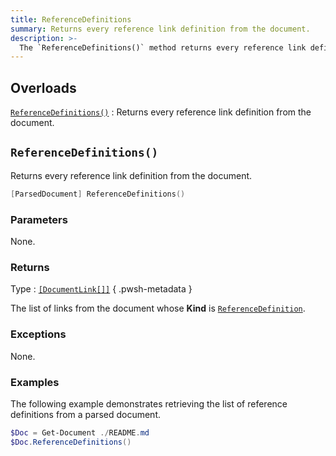 ```yaml
---
title: ReferenceDefinitions
summary: Returns every reference link definition from the document.
description: >-
  The `ReferenceDefinitions()` method returns every reference link definition from the document.
---
```


## Overloads

[`ReferenceDefinitions()`](#referencedefinitions)
: Returns every reference link definition from the document.

## `ReferenceDefinitions()`

Returns every reference link definition from the document.

```powershell
[ParsedDocument] ReferenceDefinitions()
```

### Parameters

None.

### Returns

Type
: [`[DocumentLink[]]`][01]
{ .pwsh-metadata }

The list of links from the document whose **Kind** is [`ReferenceDefinition`][02].

### Exceptions

None.

### Examples

The following example demonstrates retrieving the list of reference definitions from a parsed
document.

```powershell
$Doc = Get-Document ./README.md
$Doc.ReferenceDefinitions()
```

<!-- Link Reference Definitions -->
[01]: ../../documentlink
[02]: ../../../enums/linkkind#referencedefinition

